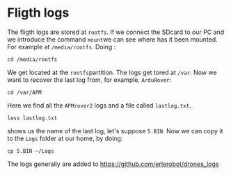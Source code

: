 # Fligth logs


The fligth logs are stored at `rootfs`.
If we connect the SDcard to our PC and we introduce the command `mount`we can see where has it been mounted. For example at `/media/rootfs`.
Doing :
```
cd /media/rootfs
```
We get located at the `rootfs`partition. The logs get tored at `/var`. Now we want to recover the last log from, for example, `ArduRover`:

```
cd /var/APM
```
Here we find all the `APMrover2` logs and a file called `lastlog.txt`.
```
less lastlog.txt
```
shows us the name of the last log, let's suppose `5.BIN`.
Now we can copy it to the  `Logs` folder at our home, by doing:
```
cp 5.BIN ~/Logs
```

The logs generally are added to https://github.com/erlerobot/drones_logs
